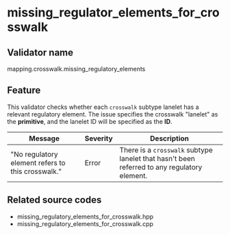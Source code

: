 # missing_regulator_elements_for_crosswalk

## Validator name

mapping.crosswalk.missing_regulatory_elements

## Feature

This validator checks whether each `crosswalk` subtype lanelet has a relevant regulatory element.
The issue specifies the crosswalk "lanelet" as the **primitive**, and the lanelet ID will be specified as the **ID**.

| Message                                           | Severity | Description                                                                                 |
| ------------------------------------------------- | -------- | ------------------------------------------------------------------------------------------- |
| "No regulatory element refers to this crosswalk." | Error    | There is a `crosswalk` subtype lanelet that hasn't been referred to any regulatory element. |

## Related source codes

- missing_regulatory_elements_for_crosswalk.hpp
- missing_regulatory_elements_for_crosswalk.cpp
